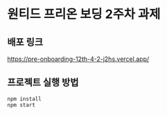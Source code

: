# 원티드 프리온 보딩 2주차 과제

## 배포 링크
https://pre-onboarding-12th-4-2-j2hs.vercel.app/

## 프로젝트 실행 방법
```
npm install
npm start
```

